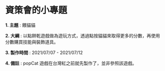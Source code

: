 # 資策會的小專題

**1. 主題** : 餵貓貓  

**2. 大綱** : 以點餅乾遊戲做為遊玩方式，透過點按貓貓來取得更多的分數，再使用分數購買技能與裝飾道具。  

**3. 製作時間** : 2021/07/07 - 2021/07/12  

**4. 備註** : popCat 遊戲在台灣紅之前就先製作了，並非參照該遊戲。
